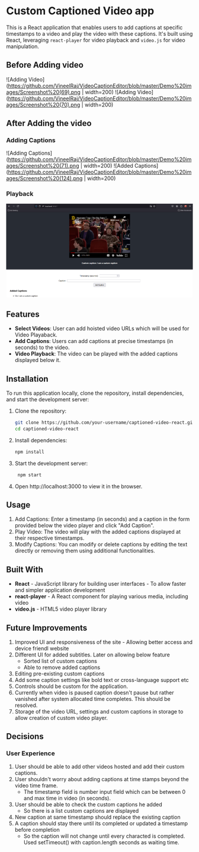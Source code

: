 # Custom Captioned Video app

This is a React application that enables users to add captions at specific timestamps to a video and play the video with these captions. It's built using React, leveraging `react-player` for video playback and `video.js` for video manipulation.

## Before Adding video
![Adding Video](https://github.com/VineelRaj/VideoCaptionEditor/blob/master/Demo%20images/Screenshot%20(69).png | width=200) ![Adding Video](https://github.com/VineelRaj/VideoCaptionEditor/blob/master/Demo%20images/Screenshot%20(70).png | width=200)
## After Adding the video
### Adding Captions
![Adding Captions](https://github.com/VineelRaj/VideoCaptionEditor/blob/master/Demo%20images/Screenshot%20(71).png | width=200) ![Added Captions](https://github.com/VineelRaj/VideoCaptionEditor/blob/master/Demo%20images/Screenshot%20(124).png | width=200)

### Playback
![Playback](https://github.com/VineelRaj/VideoCaptionEditor/blob/master/Demo%20images/Screenshot%20(127).png)
## Features
- **Select Videos**: User can add hoisted video URLs which will be used for Video Playaback.
- **Add Captions**: Users can add captions at precise timestamps (in seconds) to the video.
- **Video Playback**: The video can be played with the added captions displayed below it.

## Installation

To run this application locally, clone the repository, install dependencies, and start the development server:

1. Clone the repository:

   ```bash
   git clone https://github.com/your-username/captioned-video-react.git
   cd captioned-video-react

2. Install dependencies:

   ```bash
   npm install


3. Start the development server:
   ```bash
    npm start

4. Open http://localhost:3000 to view it in the browser.

## Usage

1. Add Captions: Enter a timestamp (in seconds) and a caption in the form provided below the video player and click "Add Caption".
2. Play Video: The video will play with the added captions displayed at their respective timestamps.
3. Modify Captions: You can modify or delete captions by editing the text directly or removing them using additional functionalities.

## Built With

- **React** - JavaScript library for building user interfaces - To allow faster and simpler application development
- **react-player** - A React component for playing various media, including video
- **video.js** - HTML5 video player library

## Future Improvements 

1. Improved UI and responsiveness of the site - Allowing better access and device friendl website
2. Different UI for added subtitles. Later on allowing below feature 
    - Sorted list of custom captions
    - Able to remove added captions
3. Editing pre-existing custom captions
4. Add some caption settings like bold text or cross-language support etc
5. Controls should be custom for the application.
6. Currently when video is paused caption doesn't pause but rather vanished after system allocated time completes. This should be resolved.
7. Storage of the video URL, settings and custom captions in storage to allow creation of custom video player.

## Decisions
### User Experience
   1. User should be able to add other videos hosted and add their custom captions.
   2. User shouldn't worry about adding captions at time stamps beyond the video time frame.
      - The timestamp field is number input field which can be between 0 and max time in video (in seconds).
   3. User should be able to check the custom captions he added
      - So there is a list custom captions are displayed
   4. New caption at same timestamp should replace the existing caption
   5. A caption should stay there until its completed or updated a timestamp before completion
      - So the caption will not change until every characted is completed. Used setTimeout() with caption.length seconds as waiting time. 
<!-- # Getting Started with Create React App

This project was bootstrapped with [Create React App](https://github.com/facebook/create-react-app).

## Available Scripts

In the project directory, you can run:

### `npm start`

Runs the app in the development mode.\
Open [http://localhost:3000](http://localhost:3000) to view it in your browser.

The page will reload when you make changes.\
You may also see any lint errors in the console.

### `npm test`

Launches the test runner in the interactive watch mode.\
See the section about [running tests](https://facebook.github.io/create-react-app/docs/running-tests) for more information.

### `npm run build`

Builds the app for production to the `build` folder.\
It correctly bundles React in production mode and optimizes the build for the best performance.

The build is minified and the filenames include the hashes.\
Your app is ready to be deployed!

See the section about [deployment](https://facebook.github.io/create-react-app/docs/deployment) for more information.

### `npm run eject`

**Note: this is a one-way operation. Once you `eject`, you can't go back!**

If you aren't satisfied with the build tool and configuration choices, you can `eject` at any time. This command will remove the single build dependency from your project.

Instead, it will copy all the configuration files and the transitive dependencies (webpack, Babel, ESLint, etc) right into your project so you have full control over them. All of the commands except `eject` will still work, but they will point to the copied scripts so you can tweak them. At this point you're on your own.

You don't have to ever use `eject`. The curated feature set is suitable for small and middle deployments, and you shouldn't feel obligated to use this feature. However we understand that this tool wouldn't be useful if you couldn't customize it when you are ready for it.

## Learn More

You can learn more in the [Create React App documentation](https://facebook.github.io/create-react-app/docs/getting-started).

To learn React, check out the [React documentation](https://reactjs.org/).

### Code Splitting

This section has moved here: [https://facebook.github.io/create-react-app/docs/code-splitting](https://facebook.github.io/create-react-app/docs/code-splitting)

### Analyzing the Bundle Size

This section has moved here: [https://facebook.github.io/create-react-app/docs/analyzing-the-bundle-size](https://facebook.github.io/create-react-app/docs/analyzing-the-bundle-size)

### Making a Progressive Web App

This section has moved here: [https://facebook.github.io/create-react-app/docs/making-a-progressive-web-app](https://facebook.github.io/create-react-app/docs/making-a-progressive-web-app)

### Advanced Configuration

This section has moved here: [https://facebook.github.io/create-react-app/docs/advanced-configuration](https://facebook.github.io/create-react-app/docs/advanced-configuration)

### Deployment

This section has moved here: [https://facebook.github.io/create-react-app/docs/deployment](https://facebook.github.io/create-react-app/docs/deployment)

### `npm run build` fails to minify

This section has moved here: [https://facebook.github.io/create-react-app/docs/troubleshooting#npm-run-build-fails-to-minify](https://facebook.github.io/create-react-app/docs/troubleshooting#npm-run-build-fails-to-minify) -->
